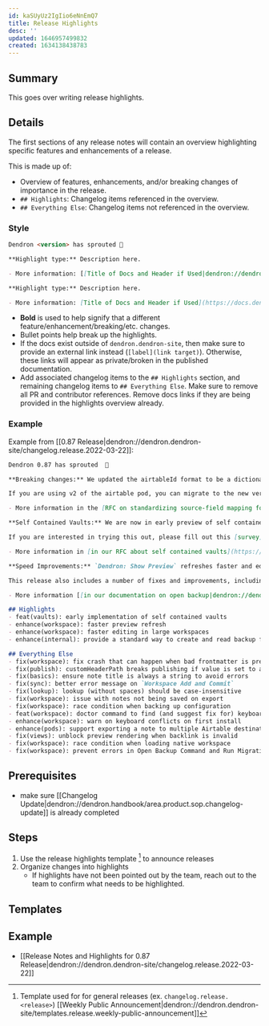 ```yaml
---
id: kaSUyUz2IgIio6eNnEmQ7
title: Release Highlights
desc: ''
updated: 1646957499832
created: 1634138438783
---
```


## Summary
<!-- What is this SOP about -->
This goes over writing release highlights.

## Details

The first sections of any release notes will contain an overview highlighting specific features and enhancements of a release.

This is made up of:

- Overview of features, enhancements, and/or breaking changes of importance in the release.
- `## Highlights`: Changelog items referenced in the overview.
- `## Everything Else`: Changelog items not referenced in the overview.

### Style

```markdown
Dendron <version> has sprouted 🌱

**Highlight type:** Description here.

- More information: [[Title of Docs and Header if Used|dendron://dendron.dendron-site/example.docs]]

**Highlight type:** Description here.

- More information: [Title of Docs and Header if Used](https://docs.dendron.so/)
```

- **Bold** is used to help signify that a different feature/enhancement/breaking/etc. changes.
- Bullet points help break up the highlights.
- If the docs exist outside of `dendron.dendron-site`, then make sure to provide an external link instead (`[label](link target)`). Otherwise, these links will appear as private/broken in the published documentation.
- Add associated changelog items to the `## Highlights` section, and remaining changelog items to `## Everything Else`. Make sure to remove all PR and contributor references. Remove docs links if they are being provided in the highlights overview already.

### Example

Example from [[0.87 Release|dendron://dendron.dendron-site/changelog.release.2022-03-22]]:

```markdown
Dendron 0.87 has sprouted  🌱

**Breaking changes:** We updated the airtableId format to be a dictionary instead of a single value. This makes it possible to export a single note to multiple tables.

If you are using v2 of the airtable pod, you can migrate to the new version by following the [[instructions here|dendron://dendron.dendron-site/dendron.topic.pod-v2.ref.builtin.airtable.migration#migrating-to-0870]].

- More information in the [RFC on standardizing source-field mapping for Pods](https://docs.dendron.so/notes/N0G4s23hFDGVnsjHhh6dt.html)

**Self Contained Vaults:** We are now in early preview of self contained vaults. This lets you use and share your Dendron vaults without the need of a workspace.

If you are interested in trying this out, please fill out this [survey](https://airtable.com/shr0cwk0a9tujeipZ) and we'll add you to early-preview where we'll be holding discussions and offering support. We'll also send you specialized instructions for how to set up self contained vaults!

- More information in [in our RFC about self contained vaults](https://docs.dendron.so/notes/aOOBYTowLEKJDEtLWFiHb/)

**Speed Improvements:** `Dendron: Show Preview` refreshes faster and editing larger workspaces is more responsive.

This release also includes a number of fixes and improvements, including a new command to aid in creating and reading backup files.

- More information [[in our documentation on open backup|dendron://dendron.dendron-site/dendron.ref.commands#open-backup]].

## Highlights
- feat(vaults): early implementation of self contained vaults
- enhance(workspace): faster preview refresh
- enhance(workspace): faster editing in large workspaces
- enhance(internal): provide a standard way to create and read backup files

## Everything Else
- fix(workspace): fix crash that can happen when bad frontmatter is present during doc save
- fix(publish): customHeaderPath breaks publishing if value is set to anything except `header.html`
- fix(basics): ensure note title is always a string to avoid errors
- fix(sync): better error message on `Workspace Add and Commit`
- fix(lookup): lookup (without spaces) should be case-insensitive
- fix(workspace): issue with notes not being saved on export
- fix(workspace): race condition when backing up configuration
- feat(workspace): doctor command to find (and suggest fix for) keyboard conflicts
- enhance(workspace): warn on keyboard conflicts on first install
- enhance(pods): support exporting a note to multiple Airtable destinations
- fix(views): unblock preview rendering when backlink is invalid
- fix(workspace): race condition when loading native workspace
- fix(workspace): prevent errors in Open Backup Command and Run Migration Command in native workspaces
```

## Prerequisites
<!-- Optional, anything that needs to be done ahead of time-->
- make sure [[Changelog Update|dendron://dendron.handbook/area.product.sop.changelog-update]] is already completed

## Steps
1. Use the release highlights template [^1] to announce releases
1. Organize changes into highlights 
    - If highlights have not been pointed out by the team, reach out to the team to confirm what needs to be highlighted.

## Templates

[^1]: Template used for for general releases (ex. `changelog.release.<release>`) [[Weekly Public Announcement|dendron://dendron.dendron-site/templates.release.weekly-public-announcement]]

## Example

- [[Release Notes and Highlights for 0.87 Release|dendron://dendron.dendron-site/changelog.release.2022-03-22]]

